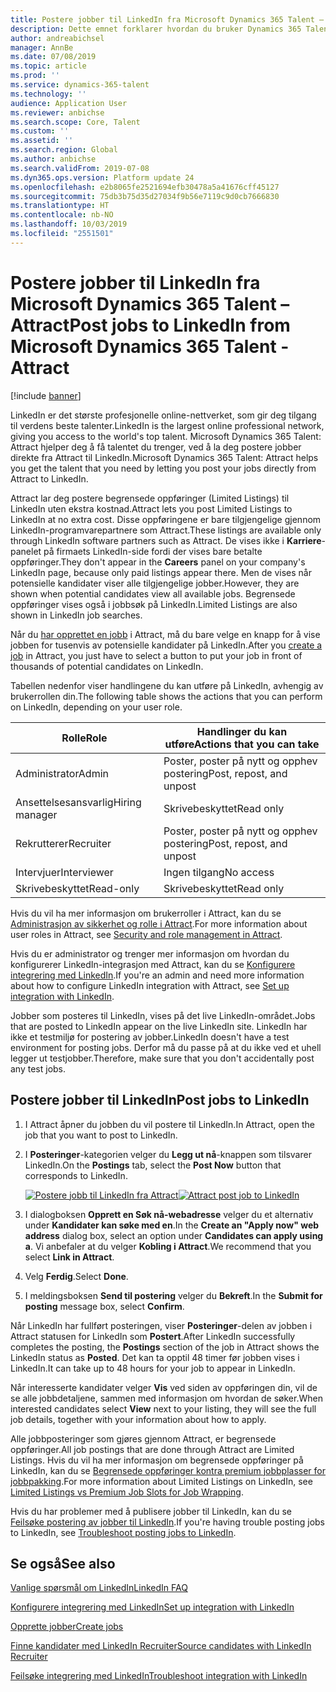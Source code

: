 ```yaml
---
title: Postere jobber til LinkedIn fra Microsoft Dynamics 365 Talent – Attract
description: Dette emnet forklarer hvordan du bruker Dynamics 365 Talent – Attract til å postere jobber til LinkedIn.
author: andreabichsel
manager: AnnBe
ms.date: 07/08/2019
ms.topic: article
ms.prod: ''
ms.service: dynamics-365-talent
ms.technology: ''
audience: Application User
ms.reviewer: anbichse
ms.search.scope: Core, Talent
ms.custom: ''
ms.assetid: ''
ms.search.region: Global
ms.author: anbichse
ms.search.validFrom: 2019-07-08
ms.dyn365.ops.version: Platform update 24
ms.openlocfilehash: e2b8065fe2521694efb30478a5a41676cff45127
ms.sourcegitcommit: 75db3b75d35d27034f9b56e7119c9d0cb7666830
ms.translationtype: HT
ms.contentlocale: nb-NO
ms.lasthandoff: 10/03/2019
ms.locfileid: "2551501"
---
```

# <a name="post-jobs-to-linkedin-from-microsoft-dynamics-365-talent---attract"></a><span data-ttu-id="d98ec-103">Postere jobber til LinkedIn fra Microsoft Dynamics 365 Talent – Attract</span><span class="sxs-lookup"><span data-stu-id="d98ec-103">Post jobs to LinkedIn from Microsoft Dynamics 365 Talent - Attract</span></span>

[!include [banner](../includes/banner.md)]

<span data-ttu-id="d98ec-104">LinkedIn er det største profesjonelle online-nettverket, som gir deg tilgang til verdens beste talenter.</span><span class="sxs-lookup"><span data-stu-id="d98ec-104">LinkedIn is the largest online professional network, giving you access to the world's top talent.</span></span> <span data-ttu-id="d98ec-105">Microsoft Dynamics 365 Talent: Attract hjelper deg å få talentet du trenger, ved å la deg postere jobber direkte fra Attract til LinkedIn.</span><span class="sxs-lookup"><span data-stu-id="d98ec-105">Microsoft Dynamics 365 Talent: Attract helps you get the talent that you need by letting you post your jobs directly from Attract to LinkedIn.</span></span>

<span data-ttu-id="d98ec-106">Attract lar deg postere begrensede oppføringer (Limited Listings) til LinkedIn uten ekstra kostnad.</span><span class="sxs-lookup"><span data-stu-id="d98ec-106">Attract lets you post Limited Listings to LinkedIn at no extra cost.</span></span> <span data-ttu-id="d98ec-107">Disse oppføringene er bare tilgjengelige gjennom LinkedIn-programvarepartnere som Attract.</span><span class="sxs-lookup"><span data-stu-id="d98ec-107">These listings are available only through LinkedIn software partners such as Attract.</span></span> <span data-ttu-id="d98ec-108">De vises ikke i **Karriere**-panelet på firmaets LinkedIn-side fordi der vises bare betalte oppføringer.</span><span class="sxs-lookup"><span data-stu-id="d98ec-108">They don't appear in the **Careers** panel on your company's LinkedIn page, because only paid listings appear there.</span></span> <span data-ttu-id="d98ec-109">Men de vises når potensielle kandidater viser alle tilgjengelige jobber.</span><span class="sxs-lookup"><span data-stu-id="d98ec-109">However, they are shown when potential candidates view all available jobs.</span></span> <span data-ttu-id="d98ec-110">Begrensede oppføringer vises også i jobbsøk på LinkedIn.</span><span class="sxs-lookup"><span data-stu-id="d98ec-110">Limited Listings are also shown in LinkedIn job searches.</span></span>

<span data-ttu-id="d98ec-111">Når du [har opprettet en jobb](./creating-jobs-attract.md) i Attract, må du bare velge en knapp for å vise jobben for tusenvis av potensielle kandidater på LinkedIn.</span><span class="sxs-lookup"><span data-stu-id="d98ec-111">After you [create a job](./creating-jobs-attract.md) in Attract, you just have to select a button to put your job in front of thousands of potential candidates on LinkedIn.</span></span>

<span data-ttu-id="d98ec-112">Tabellen nedenfor viser handlingene du kan utføre på LinkedIn, avhengig av brukerrollen din.</span><span class="sxs-lookup"><span data-stu-id="d98ec-112">The following table shows the actions that you can perform on LinkedIn, depending on your user role.</span></span>

| <span data-ttu-id="d98ec-113">Rolle</span><span class="sxs-lookup"><span data-stu-id="d98ec-113">Role</span></span> | <span data-ttu-id="d98ec-114">Handlinger du kan utføre</span><span class="sxs-lookup"><span data-stu-id="d98ec-114">Actions that you can take</span></span> |
|---|---|
| <span data-ttu-id="d98ec-115">Administrator</span><span class="sxs-lookup"><span data-stu-id="d98ec-115">Admin</span></span> | <span data-ttu-id="d98ec-116">Poster, poster på nytt og opphev postering</span><span class="sxs-lookup"><span data-stu-id="d98ec-116">Post, repost, and unpost</span></span> |
| <span data-ttu-id="d98ec-117">Ansettelsesansvarlig</span><span class="sxs-lookup"><span data-stu-id="d98ec-117">Hiring manager</span></span> | <span data-ttu-id="d98ec-118">Skrivebeskyttet</span><span class="sxs-lookup"><span data-stu-id="d98ec-118">Read only</span></span> |
| <span data-ttu-id="d98ec-119">Rekrutterer</span><span class="sxs-lookup"><span data-stu-id="d98ec-119">Recruiter</span></span> | <span data-ttu-id="d98ec-120">Poster, poster på nytt og opphev postering</span><span class="sxs-lookup"><span data-stu-id="d98ec-120">Post, repost, and unpost</span></span> |
| <span data-ttu-id="d98ec-121">Intervjuer</span><span class="sxs-lookup"><span data-stu-id="d98ec-121">Interviewer</span></span> | <span data-ttu-id="d98ec-122">Ingen tilgang</span><span class="sxs-lookup"><span data-stu-id="d98ec-122">No access</span></span> |
| <span data-ttu-id="d98ec-123">Skrivebeskyttet</span><span class="sxs-lookup"><span data-stu-id="d98ec-123">Read-only</span></span> | <span data-ttu-id="d98ec-124">Skrivebeskyttet</span><span class="sxs-lookup"><span data-stu-id="d98ec-124">Read only</span></span> |

<span data-ttu-id="d98ec-125">Hvis du vil ha mer informasjon om brukerroller i Attract, kan du se [Administrasjon av sikkerhet og rolle i Attract](./security-attract.md).</span><span class="sxs-lookup"><span data-stu-id="d98ec-125">For more information about user roles in Attract, see [Security and role management in Attract](./security-attract.md).</span></span>

<span data-ttu-id="d98ec-126">Hvis du er administrator og trenger mer informasjon om hvordan du konfigurerer LinkedIn-integrasjon med Attract, kan du se [Konfigurere integrering med LinkedIn](./attract-admin-linkedin.md).</span><span class="sxs-lookup"><span data-stu-id="d98ec-126">If you're an admin and need more information about how to configure LinkedIn integration with Attract, see [Set up integration with LinkedIn](./attract-admin-linkedin.md).</span></span>

<span data-ttu-id="d98ec-127">Jobber som posteres til LinkedIn, vises på det live LinkedIn-området.</span><span class="sxs-lookup"><span data-stu-id="d98ec-127">Jobs that are posted to LinkedIn appear on the live LinkedIn site.</span></span> <span data-ttu-id="d98ec-128">LinkedIn har ikke et testmiljø for postering av jobber.</span><span class="sxs-lookup"><span data-stu-id="d98ec-128">LinkedIn doesn't have a test environment for posting jobs.</span></span> <span data-ttu-id="d98ec-129">Derfor må du passe på at du ikke ved et uhell legger ut testjobber.</span><span class="sxs-lookup"><span data-stu-id="d98ec-129">Therefore, make sure that you don't accidentally post any test jobs.</span></span>

## <a name="post-jobs-to-linkedin"></a><span data-ttu-id="d98ec-130">Postere jobber til LinkedIn</span><span class="sxs-lookup"><span data-stu-id="d98ec-130">Post jobs to LinkedIn</span></span>

1. <span data-ttu-id="d98ec-131">I Attract åpner du jobben du vil postere til LinkedIn.</span><span class="sxs-lookup"><span data-stu-id="d98ec-131">In Attract, open the job that you want to post to LinkedIn.</span></span>
2. <span data-ttu-id="d98ec-132">I **Posteringer**-kategorien velger du **Legg ut nå**-knappen som tilsvarer LinkedIn.</span><span class="sxs-lookup"><span data-stu-id="d98ec-132">On the **Postings** tab, select the **Post Now** button that corresponds to LinkedIn.</span></span>

    <span data-ttu-id="d98ec-133">[![Postere jobb til LinkedIn fra Attract](./media/attract-post-job-to-linkedin.png)](./media/attract-post-job-to-linkedin.png)</span><span class="sxs-lookup"><span data-stu-id="d98ec-133">[![Attract post job to LinkedIn](./media/attract-post-job-to-linkedin.png)](./media/attract-post-job-to-linkedin.png)</span></span>

3. <span data-ttu-id="d98ec-134">I dialogboksen **Opprett en Søk nå-webadresse** velger du et alternativ under **Kandidater kan søke med en**.</span><span class="sxs-lookup"><span data-stu-id="d98ec-134">In the **Create an "Apply now" web address** dialog box, select an option under **Candidates can apply using a**.</span></span> <span data-ttu-id="d98ec-135">Vi anbefaler at du velger **Kobling i Attract**.</span><span class="sxs-lookup"><span data-stu-id="d98ec-135">We recommend that you select **Link in Attract**.</span></span>
4. <span data-ttu-id="d98ec-136">Velg **Ferdig**.</span><span class="sxs-lookup"><span data-stu-id="d98ec-136">Select **Done**.</span></span>
5. <span data-ttu-id="d98ec-137">I meldingsboksen **Send til postering** velger du **Bekreft**.</span><span class="sxs-lookup"><span data-stu-id="d98ec-137">In the **Submit for posting** message box, select **Confirm**.</span></span>

<span data-ttu-id="d98ec-138">Når LinkedIn har fullført posteringen, viser **Posteringer**-delen av jobben i Attract statusen for LinkedIn som **Postert**.</span><span class="sxs-lookup"><span data-stu-id="d98ec-138">After LinkedIn successfully completes the posting, the **Postings** section of the job in Attract shows the LinkedIn status as **Posted**.</span></span> <span data-ttu-id="d98ec-139">Det kan ta opptil 48 timer før jobben vises i LinkedIn.</span><span class="sxs-lookup"><span data-stu-id="d98ec-139">It can take up to 48 hours for your job to appear in LinkedIn.</span></span>

<span data-ttu-id="d98ec-140">Når interesserte kandidater velger **Vis** ved siden av oppføringen din, vil de se alle jobbdetaljene, sammen med informasjon om hvordan de søker.</span><span class="sxs-lookup"><span data-stu-id="d98ec-140">When interested candidates select **View** next to your listing, they will see the full job details, together with your information about how to apply.</span></span>

<span data-ttu-id="d98ec-141">Alle jobbposteringer som gjøres gjennom Attract, er begrensede oppføringer.</span><span class="sxs-lookup"><span data-stu-id="d98ec-141">All job postings that are done through Attract are Limited Listings.</span></span> <span data-ttu-id="d98ec-142">Hvis du vil ha mer informasjon om begrensede oppføringer på LinkedIn, kan du se [Begrensede oppføringer kontra premium jobbplasser for jobbpakking](https://www.linkedin.com/help/recruiter/answer/79049).</span><span class="sxs-lookup"><span data-stu-id="d98ec-142">For more information about Limited Listings on LinkedIn, see [Limited Listings vs Premium Job Slots for Job Wrapping](https://www.linkedin.com/help/recruiter/answer/79049).</span></span>

<span data-ttu-id="d98ec-143">Hvis du har problemer med å publisere jobber til LinkedIn, kan du se [Feilsøke postering av jobber til LinkedIn](./attract-troubleshoot-linkedin.md).</span><span class="sxs-lookup"><span data-stu-id="d98ec-143">If you're having trouble posting jobs to LinkedIn, see [Troubleshoot posting jobs to LinkedIn](./attract-troubleshoot-linkedin.md).</span></span>

## <a name="see-also"></a><span data-ttu-id="d98ec-144">Se også</span><span class="sxs-lookup"><span data-stu-id="d98ec-144">See also</span></span>

[<span data-ttu-id="d98ec-145">Vanlige spørsmål om LinkedIn</span><span class="sxs-lookup"><span data-stu-id="d98ec-145">LinkedIn FAQ</span></span>](./attract-linkedin-faq.md)

[<span data-ttu-id="d98ec-146">Konfigurere integrering med LinkedIn</span><span class="sxs-lookup"><span data-stu-id="d98ec-146">Set up integration with LinkedIn</span></span>](./attract-admin-linkedin.md)

[<span data-ttu-id="d98ec-147">Opprette jobber</span><span class="sxs-lookup"><span data-stu-id="d98ec-147">Create jobs</span></span>](./creating-jobs-attract.md)

[<span data-ttu-id="d98ec-148">Finne kandidater med LinkedIn Recruiter</span><span class="sxs-lookup"><span data-stu-id="d98ec-148">Source candidates with LinkedIn Recruiter</span></span>](./attract-linkedin-recruiter.md)

[<span data-ttu-id="d98ec-149">Feilsøke integrering med LinkedIn</span><span class="sxs-lookup"><span data-stu-id="d98ec-149">Troubleshoot integration with LinkedIn</span></span>](./attract-troubleshoot-linkedin.md)
